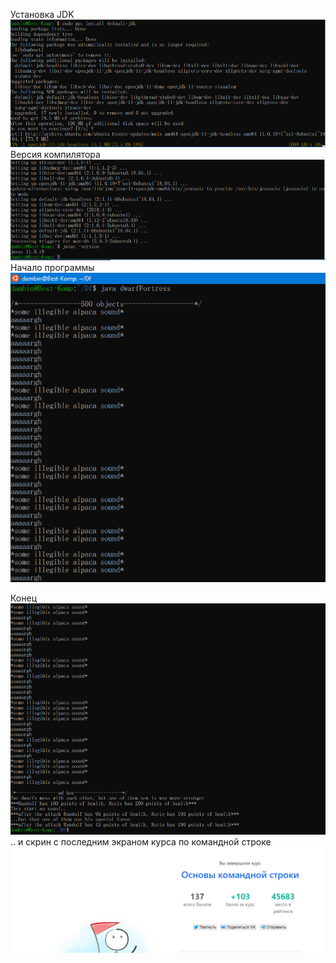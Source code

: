 Установка JDK
![jdk installation](https://github.com/zrdpsh/boop/blob/main/ubuntu/default-jre.PNG)
Версия компилятора
![jdk installation](https://github.com/zrdpsh/boop/blob/main/ubuntu/javac-version.PNG)
Начало программы  
![first screen with program running](https://github.com/zrdpsh/boop/blob/main/ubuntu/dwarfFortress_start.PNG)

Конец  
![second screen with program running](https://github.com/zrdpsh/boop/blob/main/ubuntu/dwarfFortress_finish.PNG)
.. и скрин c последним экраном курса по командной строке 
![jdk installation](https://github.com/zrdpsh/boop/blob/main/ubuntu/finished_the_course.PNG)
